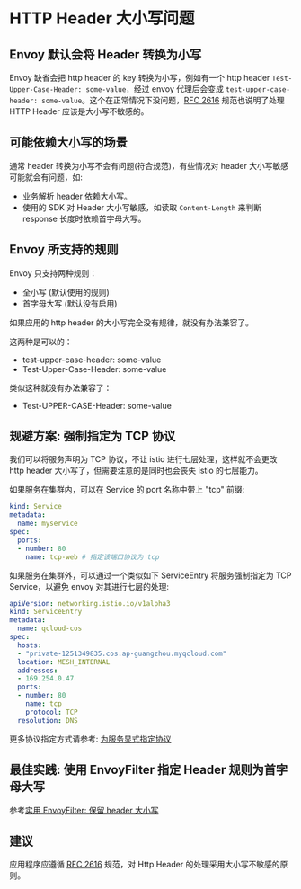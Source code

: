 # HTTP Header 大小写问题

## Envoy 默认会将 Header 转换为小写

Envoy 缺省会把 http header 的 key 转换为小写，例如有一个 http header `Test-Upper-Case-Header: some-value`，经过 envoy 代理后会变成 `test-upper-case-header: some-value`。这个在正常情况下没问题，[RFC 2616](https://www.ietf.org/rfc/rfc2616.txt) 规范也说明了处理 HTTP Header 应该是大小写不敏感的。

## 可能依赖大小写的场景

通常 header 转换为小写不会有问题(符合规范)，有些情况对 header 大小写敏感可能就会有问题，如:
* 业务解析 header 依赖大小写。
* 使用的 SDK 对 Header 大小写敏感，如读取 `Content-Length` 来判断 response 长度时依赖首字母大写。

## Envoy 所支持的规则

Envoy 只支持两种规则：
* 全小写 (默认使用的规则)
* 首字母大写 (默认没有启用)

如果应用的 http header 的大小写完全没有规律，就没有办法兼容了。

这两种是可以的：
* test-upper-case-header: some-value
* Test-Upper-Case-Header: some-value

类似这种就没有办法兼容了：
* Test-UPPER-CASE-Header: some-value

## 规避方案: 强制指定为 TCP 协议

我们可以将服务声明为 TCP 协议，不让 istio 进行七层处理，这样就不会更改 http header 大小写了，但需要注意的是同时也会丧失 istio 的七层能力。

如果服务在集群内，可以在 Service 的 port 名称中带上 "tcp" 前缀:

```yaml
kind: Service
metadata:
  name: myservice
spec:
  ports:
  - number: 80
    name: tcp-web # 指定该端口协议为 tcp
```

如果服务在集群外，可以通过一个类似如下 ServiceEntry 将服务强制指定为 TCP Service，以避免 envoy 对其进行七层的处理:

```yaml
apiVersion: networking.istio.io/v1alpha3
kind: ServiceEntry
metadata:
  name: qcloud-cos
spec:
  hosts:
  - "private-1251349835.cos.ap-guangzhou.myqcloud.com"
  location: MESH_INTERNAL
  addresses:
  - 169.254.0.47
  ports:
  - number: 80
    name: tcp
    protocol: TCP
  resolution: DNS
```

更多协议指定方式请参考: [为服务显式指定协议](../best-practices/specify-protocol.md)

## 最佳实践: 使用 EnvoyFilter 指定 Header 规则为首字母大写

参考[实用 EnvoyFilter: 保留 header 大小写](../usage/preserve-case.md)

## 建议

应用程序应遵循 [RFC 2616](https://www.ietf.org/rfc/rfc2616.txt) 规范，对 Http Header 的处理采用大小写不敏感的原则。

